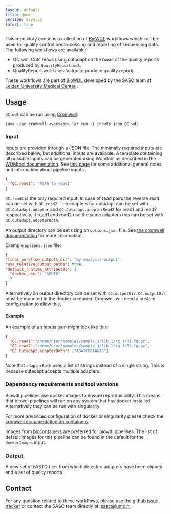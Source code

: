 ```yaml
---
layout: default
title: Home
version: develop
latest: true
---
```


This repository contains a collection of [BioWDL](https://github.com/biowdl)
workflows which can be used for quality control preprocessing and reporting of
sequencing data. The following workflows are available:
- QC.wdl: Cuts reads using cutadapt on the basis of the quality reports produced by `QualityReport.wdl`.
- QualityReport.wdl: Uses fastqc to produce quality reports.

These workflows are part of [BioWDL](https://biowdl.github.io/)
developed by the SASC team at [Leiden University Medical Center](https://www.lumc.nl/)
.

## Usage

`QC.wdl` can be run using
[Cromwell](http://cromwell.readthedocs.io/en/stable/):
```
java -jar cromwell-<version>.jar run -i inputs.json QC.wdl
```

### Input

Inputs are provided through a JSON file. The minimally required inputs are
described below, but additional inputs are available.
A template containing all possible inputs can be generated using
Womtool as described in the
[WOMtool documentation](http://cromwell.readthedocs.io/en/stable/WOMtool/).
See [this page](/inputs.html) for some additional general notes and information
about pipeline inputs.

```JSON
{
  "QC.read1": "Path to read1"
}
```
`QC.read1`  is the only required input. In case of read pairs the reverse
read can be set with `QC.read2`. The adapters for cutadapt can be  set
with `QC.Cutadapt.adapter` and `QC.Cutadapt.adapterRead2` for read1 and
read2 respectively. If read1 and read2 use the same adapters this can be
set with `QC.Cutadapt.adapterBoth`.

An output directory can be set using an `options.json` file. See [the
cromwell documentation](
https://cromwell.readthedocs.io/en/stable/wf_options/Overview/) for more
information.

Example `options.json` file:
```JSON
{
"final_workflow_outputs_dir": "my-analysis-output",
"use_relative_output_paths": true,
"default_runtime_attributes": {
  "docker_user": "$EUID"
  }
}
```
Alternatively an output directory can be set with `QC.outputDir`.
`QC.outputDir` must be mounted in the docker container. Cromwell will
need a custom configuration to allow this.

#### Example

An example of an inputs.json might look like this:
```JSON
{
  "QC.read1":"/home/user/samples/sample_1/lib_1/rg_1/R1.fq.gz",
  "QC.read2":"/home/user/samples/sample_1/lib_1/rg_1/R2.fq.gz",
  "QC.Cutadapt.adapterBoth": ["AGATCGGAAGAG"]
}
```

Note that `adapterBoth` uses a list of strings instead of a single string.
This is because cutadapt accepts multiple adapters.

### Dependency requirements and tool versions
Biowdl pipelines use docker images to ensure  reproducibility. This
means that biowdl pipelines will run on any system that has docker
installed. Alternatively they can be run with singularity.

For more advanced configuration of docker or singularity please check
the [cromwell documentation on containers](
https://cromwell.readthedocs.io/en/stable/tutorials/Containers/).  

Images from [biocontainers](https://biocontainers.pro) are preferred for
biowdl pipelines. The list of default images for this pipeline can be
found in the default for the `dockerImages` input.

### Output

A new set of FASTQ files from which detected adapters have been clipped and a
set of quality reports.

## Contact
<p>
  <!-- Obscure e-mail address for spammers -->
For any question related to these workflows, please use the
<a href='https://github.com/biowdl/QC/issues'>github issue tracker</a>
or contact
 the SASC team
 directly at: <a href='&#109;&#97;&#105;&#108;&#116;&#111;&#58;&#115;&#97;&#115;&#99;&#64;&#108;&#117;&#109;&#99;&#46;&#110;&#108;'>
&#115;&#97;&#115;&#99;&#64;&#108;&#117;&#109;&#99;&#46;&#110;&#108;</a>.
</p>
